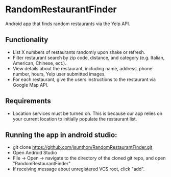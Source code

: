 # RandomRestaurantFinder
Android app that finds random restaurants via the Yelp API.

## Functionality
* List X numbers of restaurants randomly upon shake or refresh.
* Filter restaurant search by zip code, distance, and category (e.g. Italian, American, Chinese, ect.).
* View details about the restaurant, including name, address, phone number, hours, Yelp user submitted images.
* For each restaurant, give the users instructions to the restaurant via Google Map API.

## Requirements
* Location services must be turned on. This is because our app relies on your current location to initially populate the restaurant list.

## Running the app in android studio:
* git clone https://github.com/jsunthon/RandomRestaurantFinder.git
* Open Android Studio
* File -> Open -> navigate to the directory of the cloned git repo, and open "RandomRestaurantFinder"
* If receiving message about unregistered VCS root, click "add".
